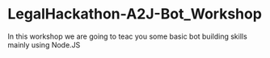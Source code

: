# LegalHackathon-A2J-Bot_Workshop
In this workshop we are going to teac you some basic bot building skills mainly using Node.JS
